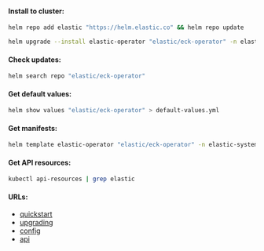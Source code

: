 #### Install to cluster:
```bash
helm repo add elastic "https://helm.elastic.co" && helm repo update
```
```bash
helm upgrade --install elastic-operator "elastic/eck-operator" -n elastic-system --version "2.10.0" --create-namespace
```

#### Check updates:
```bash
helm search repo "elastic/eck-operator"
```

#### Get default values:
```bash
helm show values "elastic/eck-operator" > default-values.yml
```

#### Get manifests:
```bash
helm template elastic-operator "elastic/eck-operator" -n elastic-system --version "2.10.0" > manifests.yml
```

#### Get API resources:
```bash
kubectl api-resources | grep elastic
```

#### URLs:
- [quickstart](https://www.elastic.co/guide/en/cloud-on-k8s/current/k8s-quickstart.html)
- [upgrading](https://www.elastic.co/guide/en/cloud-on-k8s/current/k8s-upgrading-eck.html)
- [config](https://www.elastic.co/guide/en/cloud-on-k8s/current/k8s-operator-config.html)
- [api](https://www.elastic.co/guide/en/cloud-on-k8s/current/k8s-api-reference.html)
